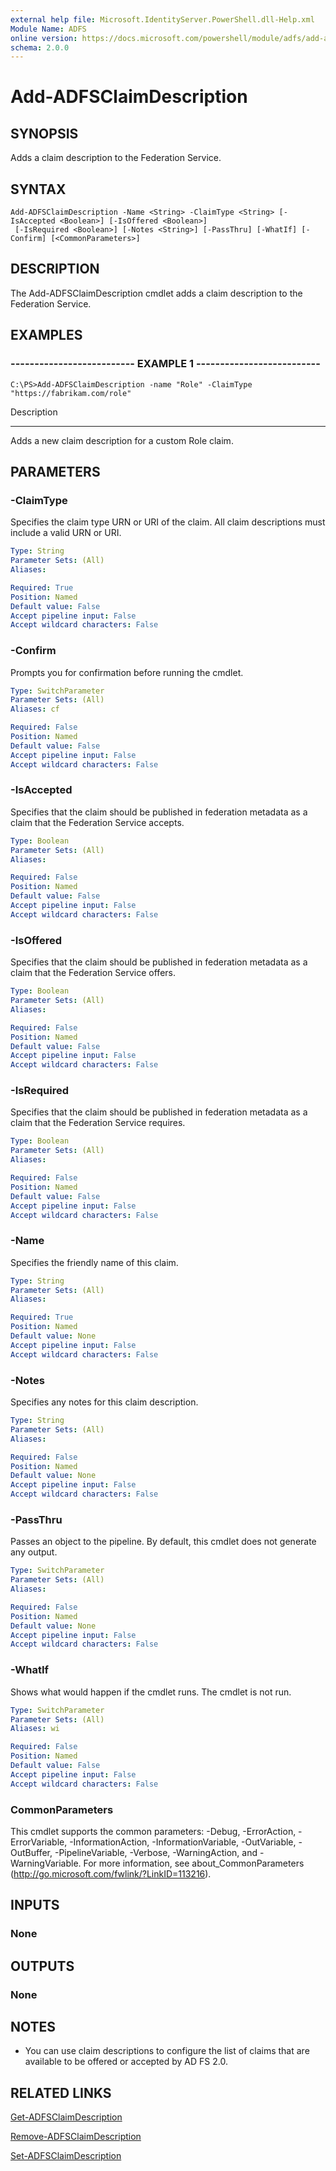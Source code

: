 ```yaml
---
external help file: Microsoft.IdentityServer.PowerShell.dll-Help.xml
Module Name: ADFS
online version: https://docs.microsoft.com/powershell/module/adfs/add-adfsclaimdescription?view=windowsserver2012-ps&wt.mc_id=ps-gethelp
schema: 2.0.0
---
```


# Add-ADFSClaimDescription

## SYNOPSIS
Adds a claim description to the Federation Service.

## SYNTAX

```
Add-ADFSClaimDescription -Name <String> -ClaimType <String> [-IsAccepted <Boolean>] [-IsOffered <Boolean>]
 [-IsRequired <Boolean>] [-Notes <String>] [-PassThru] [-WhatIf] [-Confirm] [<CommonParameters>]
```

## DESCRIPTION
The Add-ADFSClaimDescription cmdlet adds a claim description to the Federation Service.

## EXAMPLES

### -------------------------- EXAMPLE 1 --------------------------
```
C:\PS>Add-ADFSClaimDescription -name "Role" -ClaimType "https://fabrikam.com/role"
```

Description

-----------

Adds a new claim description for a custom Role claim.

## PARAMETERS

### -ClaimType
Specifies the claim type URN or URI of the claim. 
All claim descriptions must include a valid URN or URI.

```yaml
Type: String
Parameter Sets: (All)
Aliases: 

Required: True
Position: Named
Default value: False
Accept pipeline input: False
Accept wildcard characters: False
```

### -Confirm
Prompts you for confirmation before running the cmdlet.

```yaml
Type: SwitchParameter
Parameter Sets: (All)
Aliases: cf

Required: False
Position: Named
Default value: False
Accept pipeline input: False
Accept wildcard characters: False
```

### -IsAccepted
Specifies that the claim should be published in federation metadata as a claim that the Federation Service accepts.

```yaml
Type: Boolean
Parameter Sets: (All)
Aliases: 

Required: False
Position: Named
Default value: False
Accept pipeline input: False
Accept wildcard characters: False
```

### -IsOffered
Specifies that the claim should be published in federation metadata as a claim that the Federation Service offers.

```yaml
Type: Boolean
Parameter Sets: (All)
Aliases: 

Required: False
Position: Named
Default value: False
Accept pipeline input: False
Accept wildcard characters: False
```

### -IsRequired
Specifies that the claim should be published in federation metadata as a claim that the Federation Service requires.

```yaml
Type: Boolean
Parameter Sets: (All)
Aliases: 

Required: False
Position: Named
Default value: False
Accept pipeline input: False
Accept wildcard characters: False
```

### -Name
Specifies the friendly name of this claim.

```yaml
Type: String
Parameter Sets: (All)
Aliases: 

Required: True
Position: Named
Default value: None
Accept pipeline input: False
Accept wildcard characters: False
```

### -Notes
Specifies any notes for this claim description.

```yaml
Type: String
Parameter Sets: (All)
Aliases: 

Required: False
Position: Named
Default value: None
Accept pipeline input: False
Accept wildcard characters: False
```

### -PassThru
Passes an object to the pipeline.
By default, this cmdlet does not generate any output.

```yaml
Type: SwitchParameter
Parameter Sets: (All)
Aliases: 

Required: False
Position: Named
Default value: None
Accept pipeline input: False
Accept wildcard characters: False
```

### -WhatIf
Shows what would happen if the cmdlet runs.
The cmdlet is not run.

```yaml
Type: SwitchParameter
Parameter Sets: (All)
Aliases: wi

Required: False
Position: Named
Default value: False
Accept pipeline input: False
Accept wildcard characters: False
```

### CommonParameters
This cmdlet supports the common parameters: -Debug, -ErrorAction, -ErrorVariable, -InformationAction, -InformationVariable, -OutVariable, -OutBuffer, -PipelineVariable, -Verbose, -WarningAction, and -WarningVariable. For more information, see about_CommonParameters (http://go.microsoft.com/fwlink/?LinkID=113216).

## INPUTS

### None

## OUTPUTS

### None

## NOTES
* You can use claim descriptions to configure the list of claims that are available to be offered or accepted by AD FS 2.0.

## RELATED LINKS

[Get-ADFSClaimDescription](./Get-ADFSClaimDescription.md)

[Remove-ADFSClaimDescription](./Remove-ADFSClaimDescription.md)

[Set-ADFSClaimDescription](./Set-ADFSClaimDescription.md)

